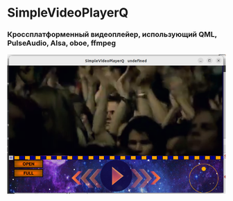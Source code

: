 # SimpleVideoPlayerQ
### Кроссплатформенный видеоплейер, использующий QML, PulseAudio, Alsa, oboe, ffmpeg
![Basic View](https://github.com/Pin80/SimpleVideoPlayerQ/blob/main/Screenshot%20from%202025-06-17%2016-08-25.png)
